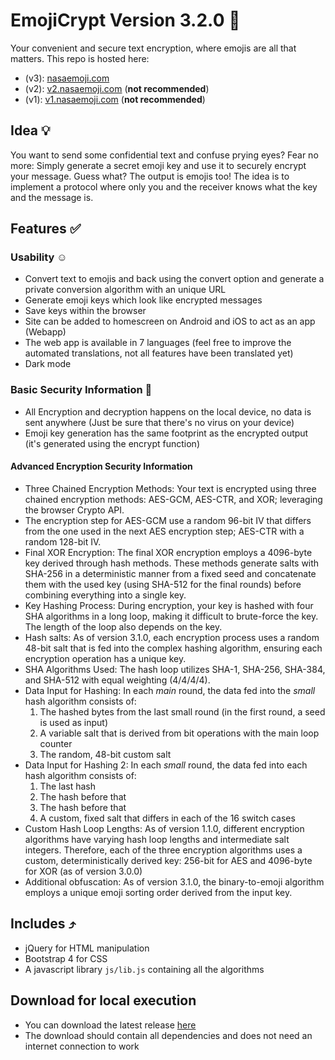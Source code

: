 # EmojiCrypt Version 3.2.0 🌈

Your convenient and secure text encryption, where emojis are all that matters.
This repo is hosted here:

- (v3): [nasaemoji.com](https://nasaemoji.com)
- (v2): [v2.nasaemoji.com](https://v2.nasaemoji.com) (**not recommended**)
- (v1): [v1.nasaemoji.com](https://v1.nasaemoji.com) (**not recommended**)

## Idea 💡

You want to send some confidential text and confuse prying eyes?
Fear no more: Simply generate a secret emoji key and use it to securely encrypt your message.
Guess what? The output is emojis too!
The idea is to implement a protocol where only you and the receiver knows what the key and the message is.

## Features ✅

### Usability ☺️

- Convert text to emojis and back using the convert option and generate a private conversion algorithm with an unique URL
- Generate emoji keys which look like encrypted messages
- Save keys within the browser
- Site can be added to homescreen on Android and iOS to act as an app (Webapp)
- The web app is available in 7 languages (feel free to improve the automated translations, not all features have been translated yet)
- Dark mode

### Basic Security Information 🔐

- All Encryption and decryption happens on the local device, no data is sent anywhere (Just be sure that there's no virus on your device)
- Emoji key generation has the same footprint as the encrypted output (it's generated using the encrypt function)

#### Advanced Encryption Security Information

- Three Chained Encryption Methods: Your text is encrypted using three chained encryption methods: AES-GCM, AES-CTR, and XOR; leveraging the browser Crypto API.
- The encryption step for AES-GCM use a random 96-bit IV that differs from the one used in the next AES encryption step; AES-CTR with a random 128-bit IV.
- Final XOR Encryption: The final XOR encryption employs a 4096-byte key derived through hash methods. These methods generate salts with SHA-256 in a deterministic manner from a fixed seed and concatenate them with the used key (using SHA-512 for the final rounds) before combining everything into a single key.
- Key Hashing Process: During encryption, your key is hashed with four SHA algorithms in a long loop, making it difficult to brute-force the key. The length of the loop also depends on the key.
- Hash salts: As of version 3.1.0, each encryption process uses a random 48-bit salt that is fed into the complex hashing algorithm, ensuring each encryption operation has a unique key.
- SHA Algorithms Used: The hash loop utilizes SHA-1, SHA-256, SHA-384, and SHA-512 with equal weighting (4/4/4/4).
- Data Input for Hashing: In each *main* round, the data fed into the *small* hash algorithm consists of:
    1. The hashed bytes from the last small round (in the first round, a seed is used as input)
    2. A variable salt that is derived from bit operations with the main loop counter
    3. The random, 48-bit custom salt
- Data Input for Hashing 2: In each *small* round, the data fed into each hash algorithm consists of:
    1. The last hash
    2. The hash before that
    3. The hash before that
    4. A custom, fixed salt that differs in each of the 16 switch cases
- Custom Hash Loop Lengths: As of version 1.1.0, different encryption algorithms have varying hash loop lengths and intermediate salt integers. Therefore, each of the three encryption algorithms uses a custom, deterministically derived key: 256-bit for AES and 4096-byte for XOR (as of version 3.0.0)
- Additional obfuscation: As of version 3.1.0, the binary-to-emoji algorithm employs a unique emoji sorting order derived from the input key.

## Includes ⤴️

- jQuery for HTML manipulation
- Bootstrap 4 for CSS
- A javascript library `js/lib.js` containing all the algorithms

## Download for local execution

- You can download the latest release [here](https://github.com/mqxym/EmojiCrypt/releases)
- The download should contain all dependencies and does not need an internet connection to work

